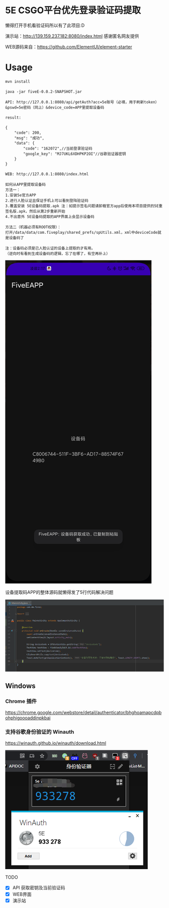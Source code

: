 # 5E CSGO平台优先登录验证码提取 #

懒得打开手机看验证码所以有了此项目:D

演示站：http://139.159.237.182:8080/index.html 感谢匿名网友提供

WEB源码来自：https://github.com/ElementUI/element-starter

# Usage
```
mvn install

java -jar fiveE-0.0.2-SNAPSHOT.jar

API: http://127.0.0.1:8080/api/getAuth?acc=5e账号（必填，用于刷新token）&pswd=5e密码（同上）&device_code=APP里提取设备码

result:

{
    "code": 200,
    "msg": "成功",
    "data": {
        "code": "162072",//当前登录验证码
        "google_key": "MJ7UKL6XDHPKP2OI"//谷歌验证器密钥
    }
}

WEB: http://127.0.0.1:8080/index.html

如何从APP里提取设备码
方法一：
1.安装5e官方APP
2.进行人脸认证且保证手机上可以看到登陆验证码
3.覆盖安装 5E设备码提取.apk 注：如提示签名问题请卸载官方app后使用本项目提供的5E重签名版.apk，然后从第2步重新开始
4.不出意外 5E设备码提取的APP界面上会显示设备码

方法二（机器必须有ROOT权限）：
打开/data/data/com.fiveplay/shared_prefs/spUtils.xml，xml中deviceCode就是设备码了

注：设备码必须是已人脸认证的设备上提取的才有用。
（逆向时有看到生成设备码的逻辑，忘了在哪了，有空再补上）

```
![](Screenshot_com.fiveplay.jpg)

设备提取码APP的整体源码就懒得发了5行代码解决问题

![](doc2.png)

## Windows

### Chrome 插件

https://chrome.google.com/webstore/detail/authenticator/bhghoamapcdpbohphigoooaddinpkbai

### 支持谷歌身份验证的 Winauth

https://winauth.github.io/winauth/download.html

![](doc.png)

TODO
- [x] API 获取密钥及当前验证码
- [x] WEB界面
- [x] 演示站
